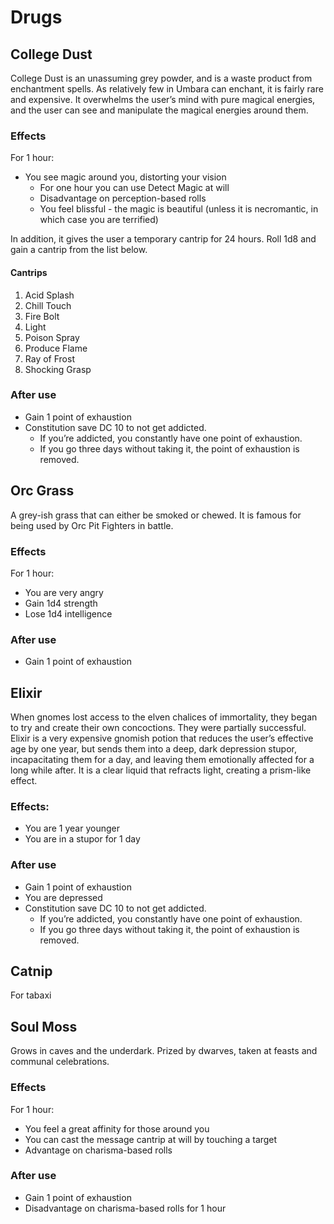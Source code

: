 # Drugs

## College Dust

College Dust is an unassuming grey powder, and is a waste product from enchantment spells. As relatively few in Umbara can enchant, it is fairly rare and expensive. It overwhelms the user’s mind with pure magical energies, and the user can see and manipulate the magical energies around them.

### Effects

For 1 hour:

- You see magic around you, distorting your vision
    - For one hour you can use Detect Magic at will
    - Disadvantage on perception-based rolls
    - You feel blissful - the magic is beautiful (unless it is necromantic, in which case you are terrified)

In addition, it gives the user a temporary cantrip for 24 hours. Roll 1d8 and gain a cantrip from the list below.

#### Cantrips

1. Acid Splash
2. Chill Touch
3. Fire Bolt
4. Light
5. Poison Spray
6. Produce Flame
7. Ray of Frost
8. Shocking Grasp

### After use
- Gain 1 point of exhaustion
- Constitution save DC 10 to not get addicted.
    - If you’re addicted, you constantly have one point of exhaustion.
    - If you go three days without taking it, the point of exhaustion is removed.

## Orc Grass

A grey-ish grass that can either be smoked or chewed. It is famous for being used by Orc Pit Fighters in battle.

### Effects

For 1 hour:

- You are very angry
- Gain 1d4 strength
- Lose 1d4 intelligence

### After use
- Gain 1 point of exhaustion

## Elixir

When gnomes lost access to the elven chalices of immortality, they began to try and create their own concoctions. They were partially successful. Elixir is a very expensive gnomish potion that reduces the user’s effective age by one year, but sends them into a deep, dark depression stupor, incapacitating them for a day, and leaving them emotionally affected for a long while after. It is a clear liquid that refracts light, creating a prism-like effect.

### Effects:
- You are 1 year younger
- You are in a stupor for 1 day

### After use
- Gain 1 point of exhaustion
- You are depressed
- Constitution save DC 10 to not get addicted.
    - If you’re addicted, you constantly have one point of exhaustion.
    - If you go three days without taking it, the point of exhaustion is removed.

## Catnip

For tabaxi

## Soul Moss

Grows in caves and the underdark. Prized by dwarves, taken at feasts and communal celebrations.

### Effects

For 1 hour:

- You feel a great affinity for those around you
- You can cast the message cantrip at will by touching a target
- Advantage on charisma-based rolls

### After use
- Gain 1 point of exhaustion
- Disadvantage on charisma-based rolls for 1 hour
